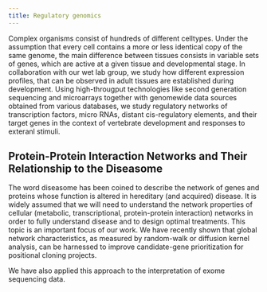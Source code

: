 ```yaml
---
title: Regulatory genomics
---
```


Complex organisms consist of hundreds of different celltypes. Under the assumption that every cell contains a more or less identical copy of the same genome, the main difference between tissues consists in variable sets of genes, which are active at a given tissue and developmental stage. In collaboration with our wet lab group, we study how different expression profiles, that can be observed in adult tissues are established during development. Using high-througput technologies like second generation sequencing and microarrays together with genomewide data sources  obtained from various databases, we study regulatory networks of transcription factors, micro RNAs, distant cis-regulatory elements, and their target genes in the context of vertebrate development and responses to exteranl stimuli.

Protein-Protein Interaction Networks and Their Relationship to the Diseasome
------------

The word diseasome has been coined to describe the network of genes and proteins whose function is altered in hereditary (and acquired) disease. It is widely assumed that we will need to understand the network properties of cellular (metabolic, transcriptional, protein-protein interaction) networks in order to fully understand disease and to design optimal treatments. This topic is an important focus of our work. We have recently shown that global network characteristics, as measured by random-walk or diffusion kernel analysis, can be harnessed to improve candidate-gene prioritization for positional cloning projects.

We have also applied this approach to the interpretation of exome sequencing data.

